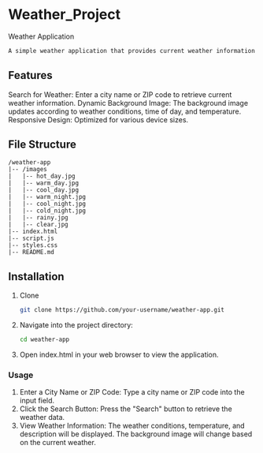 # Weather_Project
 Weather Application

```bash
A simple weather application that provides current weather information based on user input. This app fetches real-time weather data using the WeatherStack API and displays it with a dynamic background image that changes based on weather conditions, time of day, and temperature.
```

## Features 
Search for Weather: Enter a city name or ZIP code to retrieve current weather information.
Dynamic Background Image: The background image updates according to weather conditions, time of day, and temperature.
Responsive Design: Optimized for various device sizes.

## File Structure
    /weather-app
    |-- /images
    |   |-- hot_day.jpg
    |   |-- warm_day.jpg
    |   |-- cool_day.jpg
    |   |-- warm_night.jpg
    |   |-- cool_night.jpg
    |   |-- cold_night.jpg
    |   |-- rainy.jpg
    |   |-- clear.jpg
    |-- index.html
    |-- script.js
    |-- styles.css
    |-- README.md

## Installation

1. Clone 
    ```bash
    git clone https://github.com/your-username/weather-app.git
    ```

2. Navigate into the project directory:
    ```bash
    cd weather-app
   ```

3. Open index.html in your web browser to view the application.

### Usage
1. Enter a City Name or ZIP Code: Type a city name or ZIP code into the input field.
2. Click the Search Button: Press the "Search" button to retrieve the weather data.
3. View Weather Information: The weather conditions, temperature, and description will be displayed. The background image will change based on the current weather.
